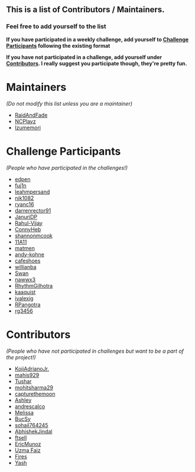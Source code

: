 ## This is a list of Contributors / Maintainers.

### Feel free to add yourself to the list
 **If you have participated in a weekly challenge, add yourself to [Challenge Participants](#challenge) following the existing format**

 **If you have not participated in a challenge, add yourself under [Contributors](#contributors). I really suggest you participate though, they're pretty fun.**

# Maintainers
*(Do not modify this list unless you are a maintainer)*
- [RaidAndFade](https://github.com/raidandfade)
- [NCPlayz](https://github.com/NCPlayz)
- [Izumemori](https://github.com/Izumemori)

# Challenge Participants
*(People who have participated in the challenges!)*
- [edpen](https://github.com/edpen)
- [fuj1n](https://github.com/fuj1n)
- [leahmpersand](https://github.com/leahmpersand)
- [nik1082](https://github.com/nik1082)
- [ryanc16](https://github.com/ryanc16)
- [darrenrector91](https://github.com/darrenrector91)
- [JanuriDP](https://github.com/JanuriDP)
- [Rahul-Vijay](https://github.com/Rahul-Vijay)
- [ConnyHeb](https://github.com/ConnyHeb)
- [shannonmcook](https://github.com/shannonmcook)
- [11A11](https://github.com/11A11)
- [matmen](https://github.com/matmen)
- [andy-kohne](https://github.com/andy-kohne)
- [cafeshoes](https://github.com/cafeshoes)
- [willianba](https://github.com/willianba)
- [Swan](https://github.com/swans01)
- [nawwx3](https://github.com/nawwx3)
- [RhythmGilhotra](https://github.com/RhythmGilhotra)
- [kaaquist](https://github.com/kaaquist)
- [ivalexig](https://github.com/ivalexig)
- [RPangotra](https://github.com/rpangotra)
- [rg3456](https://github.com/rg3456)

# Contributors
*(People who have not participated in challenges but want to be a part of the project!)*
- [KojiAdrianoJr.](https://github.com/kojiadrianojr)
- [mahis929](https://github.com/mahis929)
- [Tushar](https://github.com/tusharkavya)
- [mohitsharma29](https://github.com/mohitsharma29)
- [capturethemoon](https://github.com/capturethemoon)
- [Ashley](https://github.com/agerwitz)
- [andrescalco](https://github.com/andrescalco)
- [Melissa](https://github.com/mbain108)
- [BucSy](https://github.com/BucSy)
- [sohail764245](https://github.com/sohail764245)
- [AbhishekJindal](https://github.com/jindalabhishek1)
- [ftsell](https://github.com/ftsell)
- [EricMunoz](https://github.com/EricMunoz)
- [Uzma Faiz](https://github.com/uzmafaiz)
- [Fires](https://github.com/Fires1)
- [Yash](https://github.com/yash25806)
